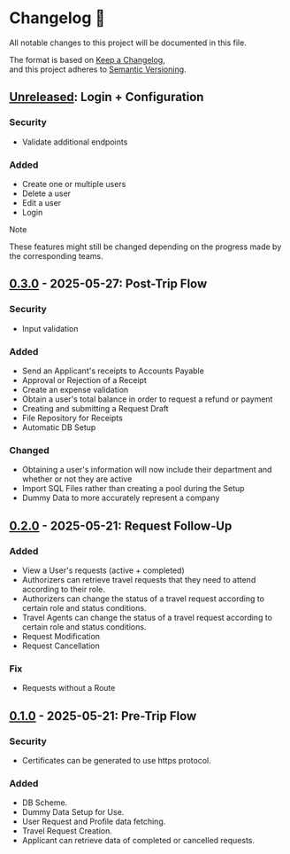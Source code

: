 # Changelog 🥥

All notable changes to this project will be documented in this file.

The format is based on [Keep a Changelog](https://keepachangelog.com/en/1.1.0/),  
and this project adheres to [Semantic Versioning](https://semver.org/spec/v2.0.0.html).

## [Unreleased]: Login + Configuration

### Security

-  Validate additional endpoints

### Added

- Create one or multiple users
- Delete a user
- Edit a user
- Login

> [!NOTE]
These features might still be changed depending on the progress made by the corresponding teams.

## [0.3.0] - 2025-05-27: Post-Trip Flow

### Security
- Input validation

### Added

- Send an Applicant's receipts to Accounts Payable
- Approval or Rejection of a Receipt
- Create an expense validation
- Obtain a user's total balance in order to request a refund or payment
- Creating and submitting a Request Draft
- File Repository for Receipts
- Automatic DB Setup

### Changed

- Obtaining a user's information will now include their department and whether or not they are active
- Import SQL Files rather than creating a pool during the Setup
- Dummy Data to more accurately represent a company

## [0.2.0] - 2025-05-21: Request Follow-Up

### Added

- View a User's requests (active + completed)
- Authorizers can retrieve travel requests that they need to attend according to their role.
- Authorizers can change the status of a travel request according to certain role and status conditions.
- Travel Agents can change the status of a travel request according to certain role and status conditions.
- Request Modification
- Request Cancellation

### Fix

- Requests without a Route

## [0.1.0] - 2025-05-21: Pre-Trip Flow

### Security

- Certificates can be generated to use https protocol.

### Added

- DB Scheme.
- Dummy Data Setup for Use.
- User Request and Profile data fetching.
- Travel Request Creation.
- Applicant can retrieve data of completed or cancelled requests.

[unreleased]: https://github.com/101-Coconsulting/TC3005B.501-Backend/compare/v0.3.0...HEAD
[0.1.0]: https://github.com/101-Coconsulting/TC3005B.501-Backend/releases/tag/v0.1.0
[0.2.0]: https://github.com/101-Coconsulting/TC3005B.501-Backend/releases/tag/v0.2.0
[0.3.0]: https://github.com/101-Coconsulting/TC3005B.501-Backend/releases/tag/v0.3.0
